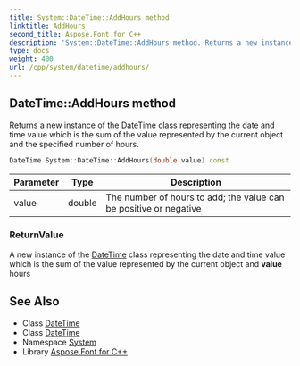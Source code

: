 ```yaml
---
title: System::DateTime::AddHours method
linktitle: AddHours
second_title: Aspose.Font for C++
description: 'System::DateTime::AddHours method. Returns a new instance of the DateTime class representing the date and time value which is the sum of the value represented by the current object and the specified number of hours in C++.'
type: docs
weight: 400
url: /cpp/system/datetime/addhours/
---
```

## DateTime::AddHours method


Returns a new instance of the [DateTime](../) class representing the date and time value which is the sum of the value represented by the current object and the specified number of hours.

```cpp
DateTime System::DateTime::AddHours(double value) const
```


| Parameter | Type | Description |
| --- | --- | --- |
| value | double | The number of hours to add; the value can be positive or negative |

### ReturnValue

A new instance of the [DateTime](../) class representing the date and time value which is the sum of the value represented by the current object and **value** hours

## See Also

* Class [DateTime](../)
* Class [DateTime](../)
* Namespace [System](../../)
* Library [Aspose.Font for C++](../../../)
